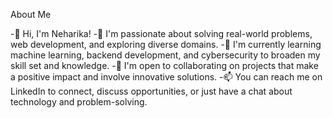 About Me

-👋 Hi, I'm Neharika!
-👀 I'm passionate about solving real-world problems, web development, and exploring diverse domains.
-🌱 I'm currently learning machine learning, backend development, and cybersecurity to broaden my skill set and knowledge.
-💼 I'm open to collaborating on projects that make a positive impact and involve innovative solutions.
-📫 You can reach me on LinkedIn to connect, discuss opportunities, or just have a chat about technology and problem-solving.
<!---
neharika2004/neharika2004 is a ✨ special ✨ repository because its `README.md` (this file) appears on your GitHub profile.
You can click the Preview link to take a look at your changes.
--->
